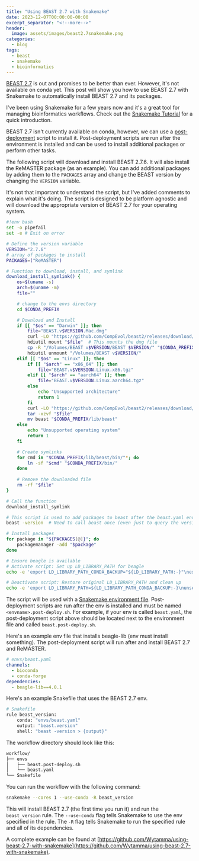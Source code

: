 ```yaml
---
title: "Using BEAST 2.7 with Snakemake"
date: 2023-12-07T00:00:00-00:00
excerpt_separator: "<!--more-->"
header:
  image: assets/images/beast2.7snakemake.png
categories:
  - blog
tags:
  - beast
  - snakemake
  - bioinformatics
---
```



[BEAST 2.7](https://www.beast2.org/2022/09/01/what-is-new-in-v2.7.0.html) is out and promises to be better than ever. However, it's not available on conda yet. This post will show you how to use BEAST 2.7 with Snakemake to automatically install BEAST 2.7 and its packages.

I've been using Snakemake for a few years now and it's a great tool for managing bioinformatics workflows. Check out the [Snakemake Tutorial](https://snakemake.readthedocs.io/en/stable/tutorial/tutorial.html) for a quick introduction.

<!--more-->

BEAST 2.7 isn't currently available on conda, however, we can use a [post-deployment](https://snakemake.readthedocs.io/en/stable/snakefiles/deployment.html#providing-post-deployment-scripts) script to install it. Post-deployment scripts are run after the environment is installed and can be used to install additional packages or perform other tasks.

The following script will download and install BEAST 2.7.6. It will also install the ReMASTER package (as an example). You can add additional packages by adding them to the `PACKAGES` array and change the BEAST version by changing the `VERSION` variable.

It's not that important to understand the script, but I've added comments to explain what it's doing. The script is designed to be platform agnostic and will download the appropriate version of BEAST 2.7 for your operating system.

```bash
#!env bash
set -o pipefail
set -e # Exit on error

# Define the version variable
VERSION="2.7.6"
# array of packages to install
PACKAGES=("ReMASTER")

# Function to download, install, and symlink
download_install_symlink() {
    os=$(uname -s)
    arch=$(uname -m)
    file=""

    # change to the envs directory
    cd $CONDA_PREFIX

    # Download and Install
    if [[ "$os" == "Darwin" ]]; then
        file="BEAST.v$VERSION.Mac.dmg"
        curl -LO "https://github.com/CompEvol/beast2/releases/download/v$VERSION/$file"
        hdiutil mount "$file"  # This mounts the dmg file
        cp -R "/Volumes/BEAST v$VERSION/BEAST $VERSION/" "$CONDA_PREFIX/lib/beast"
        hdiutil unmount "/Volumes/BEAST v$VERSION/"
    elif [[ "$os" == "Linux" ]]; then
        if [[ "$arch" == "x86_64" ]]; then
            file="BEAST.v$VERSION.Linux.x86.tgz"
        elif [[ "$arch" == "aarch64" ]]; then
            file="BEAST.v$VERSION.Linux.aarch64.tgz"
        else
            echo "Unsupported architecture"
            return 1
        fi
        curl -LO "https://github.com/CompEvol/beast2/releases/download/v$VERSION/$file"
        tar -xzvf "$file"
        mv beast "$CONDA_PREFIX/lib/beast"
    else
        echo "Unsupported operating system"
        return 1
    fi

    # Create symlinks
    for cmd in "$CONDA_PREFIX/lib/beast/bin/"*; do
        ln -sf "$cmd" "$CONDA_PREFIX/bin/"
    done
    
    # Remove the downloaded file
    rm -rf "$file"
}

# Call the function
download_install_symlink

# This script is used to add packages to beast after the beast.yaml env is installed
beast -version  # Need to call beast once (even just to query the version) to create support dirs

# Install packages
for package in "${PACKAGES[@]}"; do
    packagemanager -add "$package"
done

# Ensure beagle is available
# Activate script: Set up LD_LIBRARY_PATH for beagle
echo -e 'export LD_LIBRARY_PATH_CONDA_BACKUP="${LD_LIBRARY_PATH:-}"\nexport LD_LIBRARY_PATH=$CONDA_PREFIX/lib' > $CONDA_PREFIX/etc/conda/activate.d/beagle_activate.sh

# Deactivate script: Restore original LD_LIBRARY_PATH and clean up
echo -e 'export LD_LIBRARY_PATH=${LD_LIBRARY_PATH_CONDA_BACKUP:-}\nunset LD_LIBRARY_PATH_CONDA_BACKUP\n[ -z $LD_LIBRARY_PATH ] && unset LD_LIBRARY_PATH' > $CONDA_PREFIX/etc/conda/deactivate.d/beagle_deactivate.sh
```


The script will be used with a [Snakemake environment file](https://snakemake.readthedocs.io/en/stable/snakefiles/deployment.html#integrated-package-management). Post-deployment scripts are run after the env is installed and must be named `<envname>.post-deploy.sh`. For example, if your env is called `beast.yaml`, the post-deployment script above should be located next to the environment file and called `beast.post-deploy.sh`.

Here's an example env file that installs beagle-lib (env must install something). The post-deployment script will run after and install BEAST 2.7 and ReMASTER.

```yaml
# envs/beast.yaml
channels:
  - bioconda
  - conda-forge
dependencies:
  - beagle-lib==4.0.1
```

Here's an example Snakefile that uses the BEAST 2.7 env.

```python
# Snakefile
rule beast_version:
    conda: "envs/beast.yaml"
    output: "beast.version"
    shell: "beast -version > {output}"
```

The workflow directory should look like this:

```bash
workflow/
├── envs
│   ├── beast.post-deploy.sh
│   └── beast.yaml
└── Snakefile
```

You can run the workflow with the following command:

```bash
snakemake --cores 1 --use-conda -R beast_version  
```

This will install BEAST 2.7 (the first time you run it) and run the `beast_version` rule. The `--use-conda` flag tells Snakemake to use the env specified in the rule. The `-R` flag tells Snakemake to run the specified rule and all of its dependencies.

A complete example can be found at [https://github.com/Wytamma/using-beast-2.7-with-snakemake](https://github.com/Wytamma/using-beast-2.7-with-snakemake).